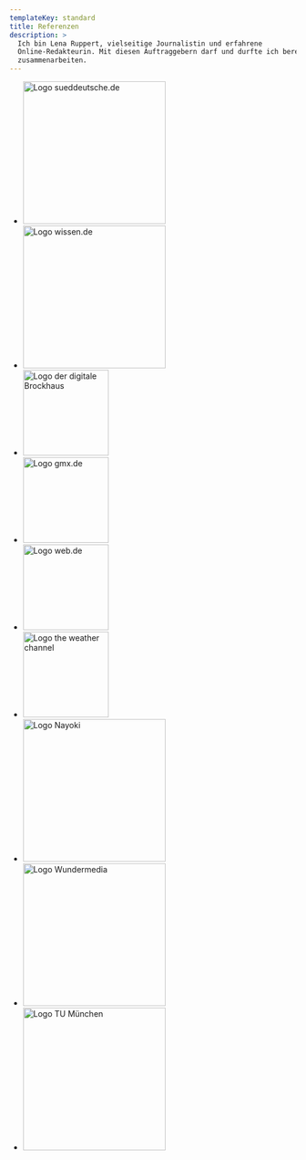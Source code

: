 ```yaml
---
templateKey: standard
title: Referenzen
description: >
  Ich bin Lena Ruppert, vielseitige Journalistin und erfahrene
  Online-Redakteurin. Mit diesen Auftraggebern darf und durfte ich bereits
  zusammenarbeiten.
---
```


<ul class="references">
  <li><img src="/img/sueddeutsche-de.svg" alt="Logo sueddeutsche.de" width="250" /></li>
  <li><img src="/img/wissen-de.jpg" alt="Logo wissen.de" width="250" /></li>
  <li><img src="/img/brockhaus.svg" alt="Logo der digitale Brockhaus" width="150" /></li>
  <li><img src="/img/gmx-de.png" alt="Logo gmx.de" width="150" /></li>
  <li><img src="/img/web-de.svg" alt="Logo web.de" width="150" /></li>
  <li><img src="/img/weather-channel.jpg" alt="Logo the weather channel" width="150" /></li>
  <li><img src="/img/nayoki.jpg" alt="Logo Nayoki" width="250" /></li>
  <li><img src="/img/wundermedia.png" alt="Logo Wundermedia" width="250" /></li>
  <li><img src="/img/tum.svg" alt="Logo TU München" width="250" /></li>
</ul>
